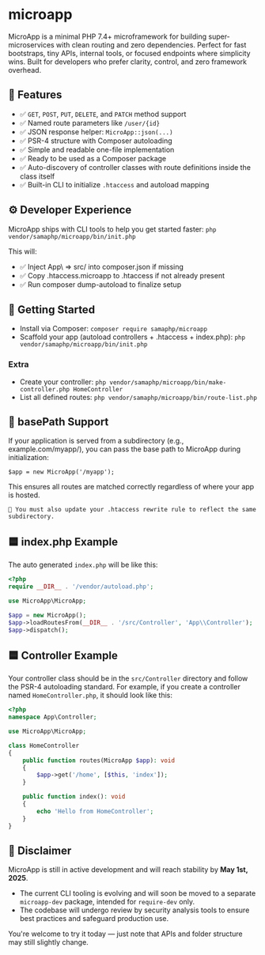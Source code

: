 # microapp
MicroApp is a minimal PHP 7.4+ microframework for building super-microservices with clean routing and zero dependencies.
Perfect for fast bootstraps, tiny APIs, internal tools, or focused endpoints where simplicity wins.
Built for developers who prefer clarity, control, and zero framework overhead.

## 🌟 Features
- ✅ `GET`, `POST`, `PUT`, `DELETE`, and `PATCH` method support
- ✅ Named route parameters like `/user/{id}`
- ✅ JSON response helper: `MicroApp::json(...)`
- ✅ PSR-4 structure with Composer autoloading
- ✅ Simple and readable one-file implementation
- ✅ Ready to be used as a Composer package
- ✅ Auto-discovery of controller classes with route definitions inside the class itself
- ✅ Built-in CLI to initialize `.htaccess` and autoload mapping

## ⚙️ Developer Experience
MicroApp ships with CLI tools to help you get started faster:
`php vendor/samaphp/microapp/bin/init.php`

This will:
- ✅ Inject App\\ => src/ into composer.json if missing
- ✅ Copy .htaccess.microapp to .htaccess if not already present
- ✅ Run composer dump-autoload to finalize setup

## 🚀 Getting Started
- Install via Composer: `composer require samaphp/microapp`
- Scaffold your app (autoload controllers + .htaccess + index.php): `php vendor/samaphp/microapp/bin/init.php`

### Extra
- Create your controller: `php vendor/samaphp/microapp/bin/make-controller.php HomeController`
- List all defined routes: `php vendor/samaphp/microapp/bin/route-list.php`

## 🔀 basePath Support
If your application is served from a subdirectory (e.g., example.com/myapp/), you can pass the base path to MicroApp during initialization:
```
$app = new MicroApp('/myapp');
```

This ensures all routes are matched correctly regardless of where your app is hosted.

    📌 You must also update your .htaccess rewrite rule to reflect the same subdirectory.

## 🟦 index.php Example
The auto generated `index.php` will be like this:
```php
<?php
require __DIR__ . '/vendor/autoload.php';

use MicroApp\MicroApp;

$app = new MicroApp();
$app->loadRoutesFrom(__DIR__ . '/src/Controller', 'App\\Controller');
$app->dispatch();
```

## 🟦 Controller Example
Your controller class should be in the `src/Controller` directory and follow the PSR-4 autoloading standard. For example, if you create a controller named `HomeController.php`, it should look like this:
```php
<?php
namespace App\Controller;

use MicroApp\MicroApp;

class HomeController
{
    public function routes(MicroApp $app): void
    {
        $app->get('/home', [$this, 'index']);
    }

    public function index(): void
    {
        echo 'Hello from HomeController';
    }
}
```

## 🚧 Disclaimer

MicroApp is still in active development and will reach stability by **May 1st, 2025**.

- The current CLI tooling is evolving and will soon be moved to a separate `microapp-dev` package, intended for `require-dev` only.
- The codebase will undergo review by security analysis tools to ensure best practices and safeguard production use.

You're welcome to try it today — just note that APIs and folder structure may still slightly change.
